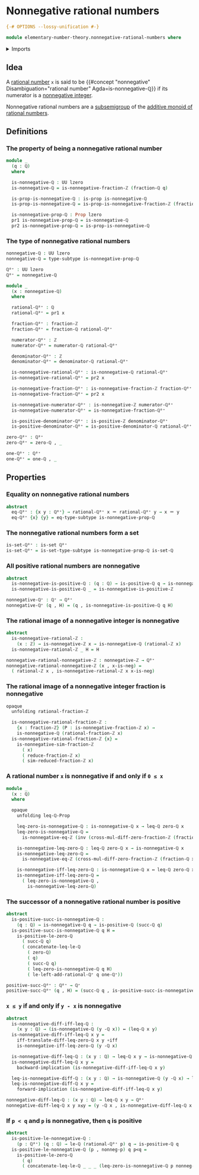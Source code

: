 # Nonnegative rational numbers

```agda
{-# OPTIONS --lossy-unification #-}

module elementary-number-theory.nonnegative-rational-numbers where
```

<details><summary>Imports</summary>

```agda
open import elementary-number-theory.addition-rational-numbers
open import elementary-number-theory.cross-multiplication-difference-integer-fractions
open import elementary-number-theory.difference-rational-numbers
open import elementary-number-theory.inequality-integers
open import elementary-number-theory.inequality-rational-numbers
open import elementary-number-theory.integer-fractions
open import elementary-number-theory.integers
open import elementary-number-theory.nonnegative-integer-fractions
open import elementary-number-theory.nonnegative-integers
open import elementary-number-theory.positive-and-negative-integers
open import elementary-number-theory.positive-integers
open import elementary-number-theory.positive-rational-numbers
open import elementary-number-theory.rational-numbers
open import elementary-number-theory.reduced-integer-fractions
open import elementary-number-theory.strict-inequality-rational-numbers

open import foundation.dependent-pair-types
open import foundation.identity-types
open import foundation.logical-equivalences
open import foundation.propositions
open import foundation.sets
open import foundation.subtypes
open import foundation.transport-along-identifications
open import foundation.universe-levels
```

</details>

## Idea

A [rational number](elementary-number-theory.rational-numbers.md) `x` is said to
be
{{#concept "nonnegative" Disambiguation="rational number" Agda=is-nonnegative-ℚ}}
if its numerator is a
[nonnegative integer](elementary-number-theory.nonnegative-integers.md).

Nonnegative rational numbers are a [subsemigroup](group-theory.subsemigroups.md)
of the
[additive monoid of rational numbers](elementary-number-theory.additive-group-of-rational-numbers.md).

## Definitions

### The property of being a nonnegative rational number

```agda
module _
  (q : ℚ)
  where

  is-nonnegative-ℚ : UU lzero
  is-nonnegative-ℚ = is-nonnegative-fraction-ℤ (fraction-ℚ q)

  is-prop-is-nonnegative-ℚ : is-prop is-nonnegative-ℚ
  is-prop-is-nonnegative-ℚ = is-prop-is-nonnegative-fraction-ℤ (fraction-ℚ q)

  is-nonnegative-prop-ℚ : Prop lzero
  pr1 is-nonnegative-prop-ℚ = is-nonnegative-ℚ
  pr2 is-nonnegative-prop-ℚ = is-prop-is-nonnegative-ℚ
```

### The type of nonnegative rational numbers

```agda
nonnegative-ℚ : UU lzero
nonnegative-ℚ = type-subtype is-nonnegative-prop-ℚ

ℚ⁰⁺ : UU lzero
ℚ⁰⁺ = nonnegative-ℚ

module _
  (x : nonnegative-ℚ)
  where

  rational-ℚ⁰⁺ : ℚ
  rational-ℚ⁰⁺ = pr1 x

  fraction-ℚ⁰⁺ : fraction-ℤ
  fraction-ℚ⁰⁺ = fraction-ℚ rational-ℚ⁰⁺

  numerator-ℚ⁰⁺ : ℤ
  numerator-ℚ⁰⁺ = numerator-ℚ rational-ℚ⁰⁺

  denominator-ℚ⁰⁺ : ℤ
  denominator-ℚ⁰⁺ = denominator-ℚ rational-ℚ⁰⁺

  is-nonnegative-rational-ℚ⁰⁺ : is-nonnegative-ℚ rational-ℚ⁰⁺
  is-nonnegative-rational-ℚ⁰⁺ = pr2 x

  is-nonnegative-fraction-ℚ⁰⁺ : is-nonnegative-fraction-ℤ fraction-ℚ⁰⁺
  is-nonnegative-fraction-ℚ⁰⁺ = pr2 x

  is-nonnegative-numerator-ℚ⁰⁺ : is-nonnegative-ℤ numerator-ℚ⁰⁺
  is-nonnegative-numerator-ℚ⁰⁺ = is-nonnegative-fraction-ℚ⁰⁺

  is-positive-denominator-ℚ⁰⁺ : is-positive-ℤ denominator-ℚ⁰⁺
  is-positive-denominator-ℚ⁰⁺ = is-positive-denominator-ℚ rational-ℚ⁰⁺

zero-ℚ⁰⁺ : ℚ⁰⁺
zero-ℚ⁰⁺ = zero-ℚ , _

one-ℚ⁰⁺ : ℚ⁰⁺
one-ℚ⁰⁺ = one-ℚ , _
```

## Properties

### Equality on nonnegative rational numbers

```agda
abstract
  eq-ℚ⁰⁺ : {x y : ℚ⁰⁺} → rational-ℚ⁰⁺ x ＝ rational-ℚ⁰⁺ y → x ＝ y
  eq-ℚ⁰⁺ {x} {y} = eq-type-subtype is-nonnegative-prop-ℚ
```

### The nonnegative rational numbers form a set

```agda
is-set-ℚ⁰⁺ : is-set ℚ⁰⁺
is-set-ℚ⁰⁺ = is-set-type-subtype is-nonnegative-prop-ℚ is-set-ℚ
```

### All positive rational numbers are nonnegative

```agda
abstract
  is-nonnegative-is-positive-ℚ : (q : ℚ) → is-positive-ℚ q → is-nonnegative-ℚ q
  is-nonnegative-is-positive-ℚ _ = is-nonnegative-is-positive-ℤ

nonnegative-ℚ⁺ : ℚ⁺ → ℚ⁰⁺
nonnegative-ℚ⁺ (q , H) = (q , is-nonnegative-is-positive-ℚ q H)
```

### The rational image of a nonnegative integer is nonnegative

```agda
abstract
  is-nonnegative-rational-ℤ :
    (x : ℤ) → is-nonnegative-ℤ x → is-nonnegative-ℚ (rational-ℤ x)
  is-nonnegative-rational-ℤ _ H = H

nonnegative-rational-nonnegative-ℤ : nonnegative-ℤ → ℚ⁰⁺
nonnegative-rational-nonnegative-ℤ (x , x-is-neg) =
  ( rational-ℤ x , is-nonnegative-rational-ℤ x x-is-neg)
```

### The rational image of a nonnegative integer fraction is nonnegative

```agda
opaque
  unfolding rational-fraction-ℤ

  is-nonnegative-rational-fraction-ℤ :
    {x : fraction-ℤ} (P : is-nonnegative-fraction-ℤ x) →
    is-nonnegative-ℚ (rational-fraction-ℤ x)
  is-nonnegative-rational-fraction-ℤ {x} =
    is-nonnegative-sim-fraction-ℤ
      ( x)
      ( reduce-fraction-ℤ x)
      ( sim-reduced-fraction-ℤ x)
```

### A rational number `x` is nonnegative if and only if `0 ≤ x`

```agda
module _
  (x : ℚ)
  where

  opaque
    unfolding leq-ℚ-Prop

    leq-zero-is-nonnegative-ℚ : is-nonnegative-ℚ x → leq-ℚ zero-ℚ x
    leq-zero-is-nonnegative-ℚ =
      is-nonnegative-eq-ℤ (inv (cross-mul-diff-zero-fraction-ℤ (fraction-ℚ x)))

    is-nonnegative-leq-zero-ℚ : leq-ℚ zero-ℚ x → is-nonnegative-ℚ x
    is-nonnegative-leq-zero-ℚ =
      is-nonnegative-eq-ℤ (cross-mul-diff-zero-fraction-ℤ (fraction-ℚ x))

    is-nonnegative-iff-leq-zero-ℚ : is-nonnegative-ℚ x ↔ leq-ℚ zero-ℚ x
    is-nonnegative-iff-leq-zero-ℚ =
      ( leq-zero-is-nonnegative-ℚ ,
        is-nonnegative-leq-zero-ℚ)
```

### The successor of a nonnegative rational number is positive

```agda
abstract
  is-positive-succ-is-nonnegative-ℚ :
    (q : ℚ) → is-nonnegative-ℚ q → is-positive-ℚ (succ-ℚ q)
  is-positive-succ-is-nonnegative-ℚ q H =
    is-positive-le-zero-ℚ
      ( succ-ℚ q)
      ( concatenate-leq-le-ℚ
        ( zero-ℚ)
        ( q)
        ( succ-ℚ q)
        ( leq-zero-is-nonnegative-ℚ q H)
        ( le-left-add-rational-ℚ⁺ q one-ℚ⁺))

positive-succ-ℚ⁰⁺ : ℚ⁰⁺ → ℚ⁺
positive-succ-ℚ⁰⁺ (q , H) = (succ-ℚ q , is-positive-succ-is-nonnegative-ℚ q H)
```

### `x ≤ y` if and only if `y - x` is nonnegative

```agda
abstract
  is-nonnegative-diff-iff-leq-ℚ :
    (x y : ℚ) → (is-nonnegative-ℚ (y -ℚ x)) ↔ (leq-ℚ x y)
  is-nonnegative-diff-iff-leq-ℚ x y =
    iff-translate-diff-leq-zero-ℚ x y ∘iff
    is-nonnegative-iff-leq-zero-ℚ (y -ℚ x)

  is-nonnegative-diff-leq-ℚ : (x y : ℚ) → leq-ℚ x y → is-nonnegative-ℚ (y -ℚ x)
  is-nonnegative-diff-leq-ℚ x y =
    backward-implication (is-nonnegative-diff-iff-leq-ℚ x y)

  leq-is-nonnegative-diff-ℚ : (x y : ℚ) → is-nonnegative-ℚ (y -ℚ x) → leq-ℚ x y
  leq-is-nonnegative-diff-ℚ x y =
    forward-implication (is-nonnegative-diff-iff-leq-ℚ x y)

nonnegative-diff-leq-ℚ : (x y : ℚ) → leq-ℚ x y → ℚ⁰⁺
nonnegative-diff-leq-ℚ x y x≤y = (y -ℚ x , is-nonnegative-diff-leq-ℚ x y x≤y)
```

### If `p < q` and `p` is nonnegative, then `q` is positive

```agda
abstract
  is-positive-le-nonnegative-ℚ :
    (p : ℚ⁰⁺) (q : ℚ) → le-ℚ (rational-ℚ⁰⁺ p) q → is-positive-ℚ q
  is-positive-le-nonnegative-ℚ (p , nonneg-p) q p<q =
    is-positive-le-zero-ℚ
      ( q)
      ( concatenate-leq-le-ℚ _ _ _ (leq-zero-is-nonnegative-ℚ p nonneg-p) p<q)
```
